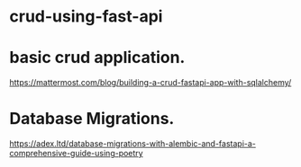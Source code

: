 # crud-using-fast-api

# basic crud application.
https://mattermost.com/blog/building-a-crud-fastapi-app-with-sqlalchemy/

# Database Migrations.
https://adex.ltd/database-migrations-with-alembic-and-fastapi-a-comprehensive-guide-using-poetry
